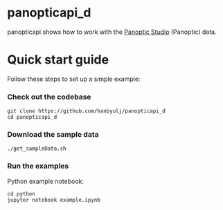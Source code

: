 panopticapi_d
=============

panopticapi shows how to work with the [Panoptic Studio](http://domedb.perception.cs.cmu.edu) (Panoptic) data. 

# Quick start guide
Follow these steps to set up a simple example: 

### Check out the codebase
```
git clone https://github.com/hanbyulj/panopticapi_d
cd panopticapi_d 
```

### Download the sample data 
```
./get_sampleData.sh
```

### Run the examples
Python example notebook:
```
cd python
jupyter notebook example.ipynb
```
